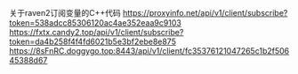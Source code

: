 关于raven2订阅变量的C++代码
https://proxyinfo.net/api/v1/client/subscribe?token=538adcc85306120ac4ae352eaa9c9103
https://fxtx.candy2.top/api/v1/client/subscribe?token=da4b258f4f4fd6021b5e3bf2ebe8e875
https://8sFnRC.doggygo.top:8443/api/v1/client/fc35376121047265c1b2f50645388d67
